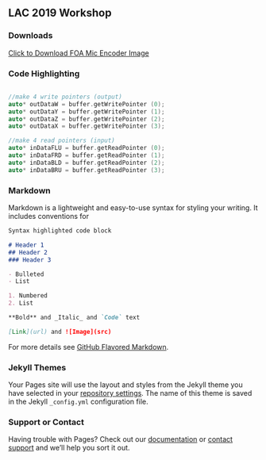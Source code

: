 ## LAC 2019 Workshop

### Downloads
<a href="https://github.com/gzalles/LAC19_workshop/blob/master/mark2.JPG" download>Click to Download FOA Mic Encoder Image</a>

### Code Highlighting

```cpp

//make 4 write pointers (output)
auto* outDataW = buffer.getWritePointer (0);
auto* outDataY = buffer.getWritePointer (1);
auto* outDataZ = buffer.getWritePointer (2);
auto* outDataX = buffer.getWritePointer (3);

//make 4 read pointers (input)
auto* inDataFLU = buffer.getReadPointer (0);
auto* inDataFRD = buffer.getReadPointer (1);
auto* inDataBLD = buffer.getReadPointer (2);
auto* inDataBRU = buffer.getReadPointer (3);

```

### Markdown

Markdown is a lightweight and easy-to-use syntax for styling your writing. It includes conventions for

```markdown
Syntax highlighted code block

# Header 1
## Header 2
### Header 3

- Bulleted
- List

1. Numbered
2. List

**Bold** and _Italic_ and `Code` text

[Link](url) and ![Image](src)
```

For more details see [GitHub Flavored Markdown](https://guides.github.com/features/mastering-markdown/).

### Jekyll Themes

Your Pages site will use the layout and styles from the Jekyll theme you have selected in your [repository settings](https://github.com/gzalles/LAC19_workshop/settings). The name of this theme is saved in the Jekyll `_config.yml` configuration file.

### Support or Contact

Having trouble with Pages? Check out our [documentation](https://help.github.com/categories/github-pages-basics/) or [contact support](https://github.com/contact) and we’ll help you sort it out.
